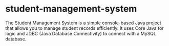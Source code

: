 # student-management-system
The Student Management System is a simple console-based Java project that allows you to manage student records efficiently. It uses Core Java for logic and JDBC (Java Database Connectivity) to connect with a MySQL database.

